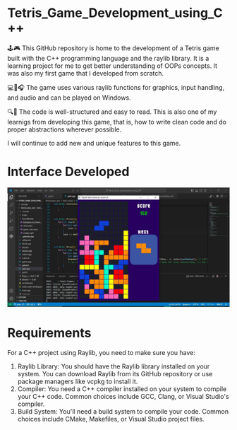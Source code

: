 # Tetris_Game_Development_using_C++

🕹️🎮 This GitHub repository is home to the development of a Tetris game built with the C++ programming language and the raylib library. It is a learning project for me to get better understanding of OOPs concepts. It was also my first game that I developed from scratch.

💻🎨🎧 The game uses various raylib functions for graphics, input handling, and audio and can be played on Windows. 

🔍📖 The code is well-structured and easy to read. This is also one of my learnigs from developing this game, that is, how to write clean code and do proper abstractions wherever possible.

I will continue to add new and unique features to this game.

# Interface Developed
![Screenshot](https://github.com/AyuK03/Tetris_Game_Development_using_CPP/blob/main/Images/myGame_pic.jpeg)

# Requirements
For a C++ project using Raylib, you need to make sure you have:

1. Raylib Library: You should have the Raylib library installed on your system. You can download Raylib from its GitHub repository or use package managers like vcpkg to install it.
2. Compiler: You need a C++ compiler installed on your system to compile your C++ code. Common choices include GCC, Clang, or Visual Studio's compiler.
3. Build System: You'll need a build system to compile your code. Common choices include CMake, Makefiles, or Visual Studio project files.
